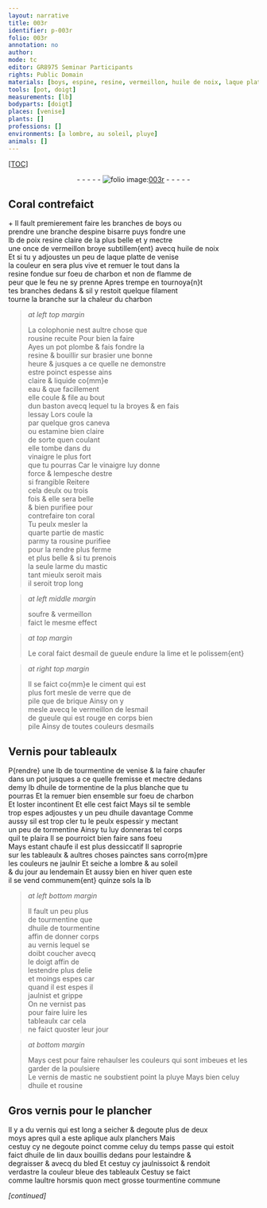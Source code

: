 ```yaml
---
layout: narrative
title: 003r
identifier: p-003r
folio: 003r
annotation: no
author:
mode: tc
editor: GR8975 Seminar Participants
rights: Public Domain
materials: [boys, espine, resine, vermeillon, huile de noix, laque platte de venise, charbon, colophonie, rousine, plombe, eau, caneva, estamine, vinaigre, coral, mastic, soufre, desmail de gueule, ciment, verre, brique, esmail, de gueule, esmails, Vernis, tourmentine de venise, huile de tormentine, huile, tormentine, tourmentine, huile de tourmentine, vernis, vernist, vernis de mastic, Gros vernis, huile de lin, aux, bled, grosse tourmentine commune]
tools: [pot, doigt]
measurements: [lb]
bodyparts: [doigt]
places: [venise]
plants: []
professions: []
environments: [a lombre, au soleil, pluye]
animals: []
---
```


<p><a href="{{site.url}}/{{base.url}}/diplomatic/">[TOC]</a></p><div class="folio" align="center">- - - - - <a href="http://gallica.bnf.fr/ark:/12148//f11.image" target="_blank"><img src="https://cu-mkp.github.io/2017-workshop-edition/assets/photo-icon.png" alt="folio image: " style="display:inline-block; margin-bottom:-3px;"/>003r</a> - - - - - </div>  
  

## Coral contrefaict

 \+ 
Il fault premierement faire les branches de <span class="m">boys</span> ou<br/> prendre une branche d<span class="m">espine</span> bisarre puys fondre une<br/> lb de poix <span class="m">resine</span> claire de la plus belle et y mectre<br/> une once de <span class="m">vermeillon</span> broye subtillem{ent} avecq <span class="m">huile de noix</span><br/> Et si tu y adjoustes un peu de <span class="m">laque platte de venise</span><br/> la couleur en sera plus vive et remuer le tout dans la<br/> <span class="m">resine</span> fondue sur foeu de <span class="m">charbon</span> et non de flamme de<br/> peur que le feu ne sy prenne Apres trempe en tournoya{n}t <br/> tes branches dedans & sil y restoit quelque filament<br/> tourne la branche sur la chaleur du <span class="m">charbon</span>
 
> *at left top margin*
> 
> 
>   La <span class="m">colophonie</span> nest aultre chose que<br/> <span class="m">rousine</span> recuite Pour bien la faire<br/> Ayes un <span class="tl">pot</span> <span class="m">plombe</span> & fais fondre la<br/> <span class="m">resine</span> & bouillir sur brasier une bonne<br/> heure & jusques a ce quelle ne demonstre<br/> estre poinct espesse ains<br/> claire & liquide co{mm}e<br/> <span class="m">eau</span> & que facillement<br/> elle coule & file au bout<br/> dun baston avecq lequel tu la broyes & en fais<br/> lessay Lors coule la<br/> par quelque gros <span class="m">caneva</span><br/> ou <span class="m">estamine</span> bien claire<br/> de sorte quen coulant<br/> elle tombe dans du<br/> <span class="m">vinaigre</span> le plus fort<br/> que tu pourras Car le <span class="m">vinaigre</span> luy donne<br/> force & lempesche destre<br/> si frangible Reitere<br/> cela deulx ou trois<br/> fois & elle sera belle<br/> & bien purifiee pour<br/> contrefaire ton <span class="m">coral</span><br/> Tu peulx mesler la<br/> quarte partie de <span class="m">mastic</span><br/> parmy ta <span class="m">rousine</span> purifiee<br/> pour la rendre plus ferme<br/> et plus belle & si tu prenois<br/> la seule larme du <span class="m">mastic</span><br/> tant mieulx seroit mais<br/> il seroit trop long
 
> *at left middle margin*
> 
> 
>   <span class="m">soufre</span> & <span class="m">vermeillon</span><br/> faict le mesme effect
 
> *at top margin*
> 
> 
>   Le <span class="m">coral</span> faict <span class="m">desmail de gueule</span> endure la lime et le polissem{ent}
 
> *at right top margin*
> 
> 
>   Il se faict co{mm}e le <span class="m">ciment</span> qui est<br/> plus fort mesle de <span class="m">verre</span> <span class="del">que de</span><br/> pile que de <span class="m">brique</span> Ainsy on y<br/> mesle avecq le <span class="m">vermeillon</span> de l<span class="m">esmail</span><br/> <span class="m">de gueule</span> qui est rouge en corps bien<br/> pile Ainsy de toutes couleurs d<span class="m">esmails</span>
 
 
  

## <span class="m">Vernis</span> pour tableaulx

 
P{rendre} une <span class="ms">lb</span> de <span class="m">tourmentine de <span class="pl">venise</span></span> & la faire chaufer<br/> dans un <span class="tl">pot</span> jusques a ce quelle fremisse et mectre dedans<br/> demy <span class="ms">lb</span> d<span class="m">huile de tormentine</span> de la plus blanche que tu<br/> pourras Et la remuer bien ensemble sur foeu de <span class="m">charbon</span><br/> Et loster incontinent Et <span class="del">elle</span> cest faict Mays sil te semble<br/> trop espes adjoustes y un peu d<span class="m">huile</span> davantage Comme<br/> aussy sil est trop cler tu le peulx espessir y mectant<br/> un peu de <span class="m">tormentine</span> Ainsy tu luy donneras tel corps<br/> quil te plaira Il se pourroict bien faire sans foeu<br/> Mays estant chaufe il est plus dessiccatif Il saproprie<br/> sur les tableaulx & aultres choses painctes sans corro{m}pre<br/> les couleurs ne jaulnir Et seiche <span class="env">a lombre</span> & <span class="env">au soleil</span><br/> & du <span class="tmp">jour au lendemain</span> Et aussy bien <span class="tmp">en hiver</span> qu<span class="tmp">en este</span><br/> il se vend communem{ent} quinze <span class="cn">sols</span> la <span class="ms">lb</span>
 
> *at left bottom margin*
> 
> 
>   Il fault un peu plus<br/> de <span class="m">tourmentine</span> que<br/> d<span class="m">huile de tourmentine</span><br/> affin de donner corps<br/> au <span class="m">vernis</span> lequel se<br/> doibt coucher avecq<br/> le <span class="tl"><span class="bp">doigt</span></span> affin de<br/> lestendre plus delie<br/> et moings espes car<br/> quand il est espes il<br/> jaulnist et grippe<br/> On ne <span class="m">vernist</span> pas<br/> pour faire luire les<br/> tableaulx car cela<br/> ne faict quoster leur jour
 
> *at bottom margin*
> 
> 
>   Mays cest pour faire rehaulser les couleurs qui sont imbeues et les garder de la poulsiere<br/> Le <span class="m">vernis de mastic</span> ne soubstient point la <span class="env">pluye</span> Mays bien celuy<br/> d<span class="m">huile</span> et <span class="m">rousine</span>
 
 
  

## <span class="m">Gros vernis</span> pour le plancher

 
Il y a du <span class="m">vernis</span> qui est long a seicher & degoute plus de deux<br/> <span class="tmp">moys</span> apres quil a este aplique aulx planchers Mais<br/> cestuy cy ne degoute poinct comme celuy <span class="tmp">du temps passe</span> qui estoit<br/> faict d<span class="m">huile de lin</span> d<span class="m">aux</span> bouillis dedans pour lestaindre &<br/> degraisser & avecq du <span class="m">bled</span> Et cestuy cy jaulnissoict & rendoit<br/> verdastre la couleur bleue des tableaulx Cestuy se faict<br/> comme laultre horsmis quon mect <span class="m">grosse tourmentine commune</span>
 
*[continued]*
 
